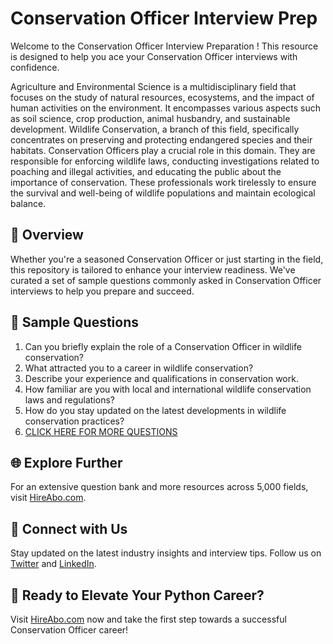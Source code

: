 # Conservation Officer Interview Prep

Welcome to the Conservation Officer Interview Preparation ! This resource is designed to help you ace your Conservation Officer interviews with confidence.

Agriculture and Environmental Science is a multidisciplinary field that focuses on the study of natural resources, ecosystems, and the impact of human activities on the environment. It encompasses various aspects such as soil science, crop production, animal husbandry, and sustainable development. Wildlife Conservation, a branch of this field, specifically concentrates on preserving and protecting endangered species and their habitats. Conservation Officers play a crucial role in this domain. They are responsible for enforcing wildlife laws, conducting investigations related to poaching and illegal activities, and educating the public about the importance of conservation. These professionals work tirelessly to ensure the survival and well-being of wildlife populations and maintain ecological balance.

## 🚀 Overview

Whether you're a seasoned Conservation Officer or just starting in the field, this repository is tailored to enhance your interview readiness. We've curated a set of sample questions commonly asked in Conservation Officer interviews to help you prepare and succeed.

## 📝 Sample Questions

1. Can you briefly explain the role of a Conservation Officer in wildlife conservation?
2. What attracted you to a career in wildlife conservation?
3. Describe your experience and qualifications in conservation work.
4. How familiar are you with local and international wildlife conservation laws and regulations?
5. How do you stay updated on the latest developments in wildlife conservation practices?
6. [CLICK HERE FOR MORE QUESTIONS](https://hireabo.com/job/10_3_1/Conservation%20Officer)

## 🌐 Explore Further

For an extensive question bank and more resources across 5,000 fields, visit [HireAbo.com](https://www.hireabo.com).

## 📱 Connect with Us

Stay updated on the latest industry insights and interview tips. Follow us on [Twitter](https://twitter.com/hireabo) and [LinkedIn](https://www.linkedin.com/in/hire-abo-3609972a8/).

## 🚀 Ready to Elevate Your Python Career?

Visit [HireAbo.com](https://www.hireabo.com) now and take the first step towards a successful Conservation Officer career!